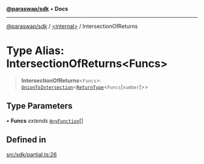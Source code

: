 [**@paraswap/sdk**](../../README.md) • **Docs**

***

[@paraswap/sdk](../../globals.md) / [\<internal\>](../README.md) / IntersectionOfReturns

# Type Alias: IntersectionOfReturns\<Funcs\>

> **IntersectionOfReturns**\<`Funcs`\>: [`UnionToIntersection`](UnionToIntersection.md)\<[`ReturnType`](ReturnType.md)\<`Funcs`\[`number`\]\>\>

## Type Parameters

• **Funcs** *extends* [`AnyFunction`](AnyFunction.md)[]

## Defined in

[src/sdk/partial.ts:26](https://github.com/paraswap/paraswap-sdk/blob/master/src/sdk/partial.ts#L26)
